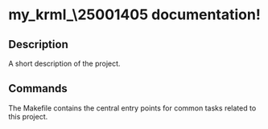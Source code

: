 # my_krml_\25001405 documentation!

## Description

A short description of the project.

## Commands

The Makefile contains the central entry points for common tasks related to this project.

